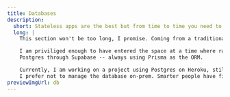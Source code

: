 ```yaml
---
title: Databases
description:
  short: Stateless apps are the best but from time to time you need to store things.
  long: |
    This section won't be too long, I promise. Coming from a traditional frontend background, it took some time for me to truly own the database I was using.

    I am priviliged enough to have entered the space at a time where raw-dogging SQL wasn't strictly necessary anymore. My database of choice was previously
    Postgres through Supabase -- always using Prisma as the ORM. 

    Currently, I am working on a project using Postgres on Heroku, still with Prisma. My experiences encompass using databases exclusively as PaaS. 
    I prefer not to manage the database on-prem. Smarter people have figured this stuff out long before me.
previewImgUrl: db
---
```


